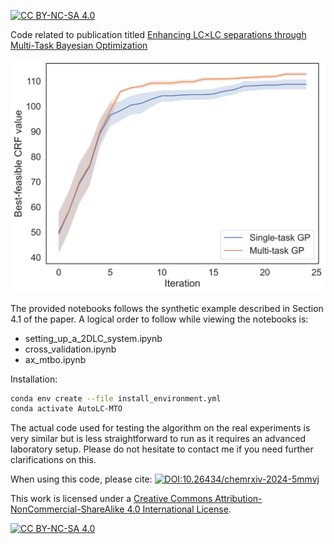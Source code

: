 [![CC BY-NC-SA 4.0][cc-by-nc-sa-shield]][cc-by-nc-sa]

Code related to publication titled [Enhancing LC×LC separations through Multi-Task Bayesian Optimization](https://doi.org/10.26434/chemrxiv-2024-5mmvj)

<img src="/figures/bo_vs_mtbo_realsample.png" width="1000"/>

The provided notebooks follows the synthetic example described in Section 4.1 of the paper. A logical order to follow while viewing the notebooks is:
- setting_up_a_2DLC_system.ipynb
- cross_validation.ipynb
- ax_mtbo.ipynb

Installation:
```bash
conda env create --file install_environment.yml
conda activate AutoLC-MTO
```

The actual code used for testing the algorithm on the real experiments is very similar but is less straightforward to run as it requires an advanced laboratory setup. Please do not hesitate to contact me if you need further clarifications on this.

When using this code, please cite: [![DOI:10.26434/chemrxiv-2024-5mmvj](http://img.shields.io/badge/DOI-10.26434/chemrxiv-2024-5mmvj.svg)](https://doi.org/10.26434/chemrxiv-2024-5mmvj)

This work is licensed under a
[Creative Commons Attribution-NonCommercial-ShareAlike 4.0 International License][cc-by-nc-sa].

[![CC BY-NC-SA 4.0][cc-by-nc-sa-image]][cc-by-nc-sa]

[cc-by-nc-sa]: http://creativecommons.org/licenses/by-nc-sa/4.0/
[cc-by-nc-sa-image]: https://licensebuttons.net/l/by-nc-sa/4.0/88x31.png
[cc-by-nc-sa-shield]: https://img.shields.io/badge/License-CC%20BY--NC--SA%204.0-lightgrey.svg
